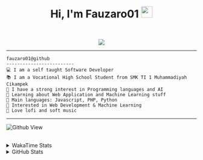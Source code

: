 <h1 align="center">
Hi, I'm Fauzaro01
  <img src="https://media.giphy.com/media/hvRJCLFzcasrR4ia7z/giphy.gif" width="30"></h1>
<br/>

<p align="center">
  <a href="https://github.com/DenverCoder1/readme-typing-svg">
    <img src="https://readme-typing-svg.herokuapp.com?lines=Chill%20and%20Coding;Full+Stack+Web+Developer;Student;Software%20Develover;Always%20learning%20new%20things&center=true&width=380&height=45">
  </a>
</p>

<hr>

```
fauzaro01@github
-------------------------
💻 I am a self taught Software Developer
📚 I am a Vocational High School Student from SMK TI 1 Muhammadiyah Cikampek
📝 I have a strong interest in Programming languages and AI
🌱 Learning about Web Application and Machine Learning stuff
🌟 Main languages: Javascript, PHP, Python
🚩 Interested in Web Development & Machine Learning
🎵 Love lofi and soft music 
```

<hr>

![Github View](https://komarev.com/ghpvc/?username=fauzaro01&style=flat-square)
<br><br>
<details>
  <summary>
     WakaTime Stats
  </summary>
  <br>
  <!--START_SECTION:waka-->

```txt
From: 10 September 2021 - To: 06 May 2025

Total Time: 831 hrs 11 mins

JavaScript          250 hrs 22 mins ███████▓░░░░░░░░░░░░░░░░░   30.12 %
PHP                 170 hrs 44 mins █████░░░░░░░░░░░░░░░░░░░░   20.54 %
HTML                100 hrs 38 mins ███░░░░░░░░░░░░░░░░░░░░░░   12.11 %
Blade Template      81 hrs 17 mins  ██▒░░░░░░░░░░░░░░░░░░░░░░   09.78 %
EJS                 56 hrs 49 mins  █▓░░░░░░░░░░░░░░░░░░░░░░░   06.84 %
Java                41 hrs 50 mins  █▒░░░░░░░░░░░░░░░░░░░░░░░   05.03 %
CSS                 32 hrs 45 mins  █░░░░░░░░░░░░░░░░░░░░░░░░   03.94 %
JSON                31 hrs          █░░░░░░░░░░░░░░░░░░░░░░░░   03.73 %
Python              13 hrs 50 mins  ▒░░░░░░░░░░░░░░░░░░░░░░░░   01.67 %
Other               6 hrs 27 mins   ▒░░░░░░░░░░░░░░░░░░░░░░░░   00.78 %
```

<!--END_SECTION:waka-->
</details>
<details>
  <summary>
    GitHub Stats
  </summary>
  <br>
  <div align="center">
    <img src="https://github-readme-stats.vercel.app/api?username=Fauzaro01&show_icons=true&theme=algolia" alt="Fauzaro01's GitHub Stats" style="margin: 20px;" />
    <img src="https://github-readme-streak-stats.herokuapp.com/?user=Fauzaro01&theme=algolia" alt="Fauzaro01's GitHub Streak" style="margin: 20px;" />
  </div>

  <div align="center">
    <img src="https://github-readme-stats.vercel.app/api?username=Fauzaro01&show_icons=true&locale=en&count_private=true&hide_rank=true&custom_title=My%20GitHub%20Stats&disable_animations=true&theme=algolia" alt="Fauzaro01's Stars" style="margin: 20px;" />
    <img src="https://github-readme-stats.vercel.app/api/top-langs/?username=Fauzaro01&langs_count=8&theme=algolia&layout=compact" alt="Top Languages" style="margin: 20px;" />
  </div>
</details>
